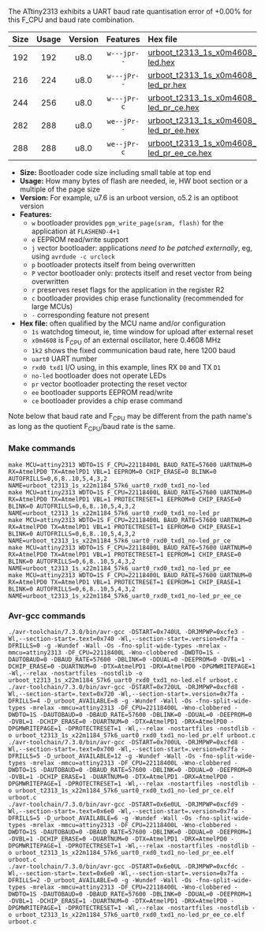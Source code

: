 The ATtiny2313 exhibits a UART baud rate quantisation error of +0.00% for this F_CPU and baud rate combination.

|Size|Usage|Version|Features|Hex file|
|:-:|:-:|:-:|:-:|:--|
|192|192|u8.0|`w---jpr--`|[urboot_t2313_1s_x0m4608_1k2_uart0_rxd0_txd1_no-led.hex](https://raw.githubusercontent.com/stefanrueger/urboot.hex/main/mcus/attiny2313/watchdog_1_s/external_oscillator_x/%2B0m460800_hz/%2B%2B%2B1k2_baud/uart0_rxd0_txd1/no-led/urboot_t2313_1s_x0m4608_1k2_uart0_rxd0_txd1_no-led.hex)|
|216|224|u8.0|`w---jPr--`|[urboot_t2313_1s_x0m4608_1k2_uart0_rxd0_txd1_no-led_pr.hex](https://raw.githubusercontent.com/stefanrueger/urboot.hex/main/mcus/attiny2313/watchdog_1_s/external_oscillator_x/%2B0m460800_hz/%2B%2B%2B1k2_baud/uart0_rxd0_txd1/no-led/urboot_t2313_1s_x0m4608_1k2_uart0_rxd0_txd1_no-led_pr.hex)|
|244|256|u8.0|`w---jPr-c`|[urboot_t2313_1s_x0m4608_1k2_uart0_rxd0_txd1_no-led_pr_ce.hex](https://raw.githubusercontent.com/stefanrueger/urboot.hex/main/mcus/attiny2313/watchdog_1_s/external_oscillator_x/%2B0m460800_hz/%2B%2B%2B1k2_baud/uart0_rxd0_txd1/no-led/urboot_t2313_1s_x0m4608_1k2_uart0_rxd0_txd1_no-led_pr_ce.hex)|
|282|288|u8.0|`we--jPr--`|[urboot_t2313_1s_x0m4608_1k2_uart0_rxd0_txd1_no-led_pr_ee.hex](https://raw.githubusercontent.com/stefanrueger/urboot.hex/main/mcus/attiny2313/watchdog_1_s/external_oscillator_x/%2B0m460800_hz/%2B%2B%2B1k2_baud/uart0_rxd0_txd1/no-led/urboot_t2313_1s_x0m4608_1k2_uart0_rxd0_txd1_no-led_pr_ee.hex)|
|288|288|u8.0|`we--jPr-c`|[urboot_t2313_1s_x0m4608_1k2_uart0_rxd0_txd1_no-led_pr_ee_ce.hex](https://raw.githubusercontent.com/stefanrueger/urboot.hex/main/mcus/attiny2313/watchdog_1_s/external_oscillator_x/%2B0m460800_hz/%2B%2B%2B1k2_baud/uart0_rxd0_txd1/no-led/urboot_t2313_1s_x0m4608_1k2_uart0_rxd0_txd1_no-led_pr_ee_ce.hex)|

- **Size:** Bootloader code size including small table at top end
- **Usage:** How many bytes of flash are needed, ie, HW boot section or a multiple of the page size
- **Version:** For example, u7.6 is an urboot version, o5.2 is an optiboot version
- **Features:**
  + `w` bootloader provides `pgm_write_page(sram, flash)` for the application at `FLASHEND-4+1`
  + `e` EEPROM read/write support
  + `j` vector bootloader: applications *need to be patched externally*, eg, using `avrdude -c urclock`
  + `p` bootloader protects itself from being overwritten
  + `P` vector bootloader only: protects itself and reset vector from being overwritten
  + `r` preserves reset flags for the application in the register R2
  + `c` bootloader provides chip erase functionality (recommended for large MCUs)
  + `-` corresponding feature not present
- **Hex file:** often qualified by the MCU name and/or configuration
  + `1s` watchdog timeout, ie, time window for upload after external reset
  + `x0m4608` is F<sub>CPU</sub> of an external oscillator, here 0.4608 MHz
  + `1k2` shows the fixed communication baud rate, here 1200 baud
  + `uart0` UART number
  + `rxd0 txd1` I/O using, in this example, lines RX `D0` and TX `D1`
  + `no-led` bootloader does not operate LEDs
  + `pr` vector bootloader protecting the reset vector
  + `ee` bootloader supports EEPROM read/write
  + `ce` bootloader provides a chip erase command


Note below that baud rate and F<sub>CPU</sub> may be different from the path name's as long as the quotient F<sub>CPU</sub>/baud rate is the same.

### Make commands
```
make MCU=attiny2313 WDTO=1S F_CPU=22118400L BAUD_RATE=57600 UARTNUM=0 RX=AtmelPD0 TX=AtmelPD1 VBL=1 EEPROM=0 CHIP_ERASE=0 BLINK=0 AUTOFRILLS=0,6,8..10,5,4,3,2 NAME=urboot_t2313_1s_x22m1184_57k6_uart0_rxd0_txd1_no-led
make MCU=attiny2313 WDTO=1S F_CPU=22118400L BAUD_RATE=57600 UARTNUM=0 RX=AtmelPD0 TX=AtmelPD1 VBL=1 PROTECTRESET=1 EEPROM=0 CHIP_ERASE=0 BLINK=0 AUTOFRILLS=0,6,8..10,5,4,3,2 NAME=urboot_t2313_1s_x22m1184_57k6_uart0_rxd0_txd1_no-led_pr
make MCU=attiny2313 WDTO=1S F_CPU=22118400L BAUD_RATE=57600 UARTNUM=0 RX=AtmelPD0 TX=AtmelPD1 VBL=1 PROTECTRESET=1 EEPROM=0 CHIP_ERASE=1 BLINK=0 AUTOFRILLS=0,6,8..10,5,4,3,2 NAME=urboot_t2313_1s_x22m1184_57k6_uart0_rxd0_txd1_no-led_pr_ce
make MCU=attiny2313 WDTO=1S F_CPU=22118400L BAUD_RATE=57600 UARTNUM=0 RX=AtmelPD0 TX=AtmelPD1 VBL=1 PROTECTRESET=1 EEPROM=1 CHIP_ERASE=0 BLINK=0 AUTOFRILLS=0,6,8..10,5,4,3,2 NAME=urboot_t2313_1s_x22m1184_57k6_uart0_rxd0_txd1_no-led_pr_ee
make MCU=attiny2313 WDTO=1S F_CPU=22118400L BAUD_RATE=57600 UARTNUM=0 RX=AtmelPD0 TX=AtmelPD1 VBL=1 PROTECTRESET=1 EEPROM=1 CHIP_ERASE=1 BLINK=0 AUTOFRILLS=0,6,8..10,5,4,3,2 NAME=urboot_t2313_1s_x22m1184_57k6_uart0_rxd0_txd1_no-led_pr_ee_ce
```

### Avr-gcc commands
```
./avr-toolchain/7.3.0/bin/avr-gcc -DSTART=0x740UL -DRJMPWP=0xcfe3 -Wl,--section-start=.text=0x740 -Wl,--section-start=.version=0x7fa -DFRILLS=0 -g -Wundef -Wall -Os -fno-split-wide-types -mrelax -mmcu=attiny2313 -DF_CPU=22118400L -Wno-clobbered -DWDTO=1S -DAUTOBAUD=0 -DBAUD_RATE=57600 -DBLINK=0 -DDUAL=0 -DEEPROM=0 -DVBL=1 -DCHIP_ERASE=0 -DUARTNUM=0 -DTX=AtmelPD1 -DRX=AtmelPD0 -DPGMWRITEPAGE=1 -Wl,--relax -nostartfiles -nostdlib -o urboot_t2313_1s_x22m1184_57k6_uart0_rxd0_txd1_no-led.elf urboot.c
./avr-toolchain/7.3.0/bin/avr-gcc -DSTART=0x720UL -DRJMPWP=0xcfd8 -Wl,--section-start=.text=0x720 -Wl,--section-start=.version=0x7fa -DFRILLS=4 -D_urboot_AVAILABLE=8 -g -Wundef -Wall -Os -fno-split-wide-types -mrelax -mmcu=attiny2313 -DF_CPU=22118400L -Wno-clobbered -DWDTO=1S -DAUTOBAUD=0 -DBAUD_RATE=57600 -DBLINK=0 -DDUAL=0 -DEEPROM=0 -DVBL=1 -DCHIP_ERASE=0 -DUARTNUM=0 -DTX=AtmelPD1 -DRX=AtmelPD0 -DPGMWRITEPAGE=1 -DPROTECTRESET=1 -Wl,--relax -nostartfiles -nostdlib -o urboot_t2313_1s_x22m1184_57k6_uart0_rxd0_txd1_no-led_pr.elf urboot.c
./avr-toolchain/7.3.0/bin/avr-gcc -DSTART=0x700UL -DRJMPWP=0xcfd8 -Wl,--section-start=.text=0x700 -Wl,--section-start=.version=0x7fa -DFRILLS=5 -D_urboot_AVAILABLE=12 -g -Wundef -Wall -Os -fno-split-wide-types -mrelax -mmcu=attiny2313 -DF_CPU=22118400L -Wno-clobbered -DWDTO=1S -DAUTOBAUD=0 -DBAUD_RATE=57600 -DBLINK=0 -DDUAL=0 -DEEPROM=0 -DVBL=1 -DCHIP_ERASE=1 -DUARTNUM=0 -DTX=AtmelPD1 -DRX=AtmelPD0 -DPGMWRITEPAGE=1 -DPROTECTRESET=1 -Wl,--relax -nostartfiles -nostdlib -o urboot_t2313_1s_x22m1184_57k6_uart0_rxd0_txd1_no-led_pr_ce.elf urboot.c
./avr-toolchain/7.3.0/bin/avr-gcc -DSTART=0x6e0UL -DRJMPWP=0xcfd9 -Wl,--section-start=.text=0x6e0 -Wl,--section-start=.version=0x7fa -DFRILLS=5 -D_urboot_AVAILABLE=6 -g -Wundef -Wall -Os -fno-split-wide-types -mrelax -mmcu=attiny2313 -DF_CPU=22118400L -Wno-clobbered -DWDTO=1S -DAUTOBAUD=0 -DBAUD_RATE=57600 -DBLINK=0 -DDUAL=0 -DEEPROM=1 -DVBL=1 -DCHIP_ERASE=0 -DUARTNUM=0 -DTX=AtmelPD1 -DRX=AtmelPD0 -DPGMWRITEPAGE=1 -DPROTECTRESET=1 -Wl,--relax -nostartfiles -nostdlib -o urboot_t2313_1s_x22m1184_57k6_uart0_rxd0_txd1_no-led_pr_ee.elf urboot.c
./avr-toolchain/7.3.0/bin/avr-gcc -DSTART=0x6e0UL -DRJMPWP=0xcfdc -Wl,--section-start=.text=0x6e0 -Wl,--section-start=.version=0x7fa -DFRILLS=2 -D_urboot_AVAILABLE=0 -g -Wundef -Wall -Os -fno-split-wide-types -mrelax -mmcu=attiny2313 -DF_CPU=22118400L -Wno-clobbered -DWDTO=1S -DAUTOBAUD=0 -DBAUD_RATE=57600 -DBLINK=0 -DDUAL=0 -DEEPROM=1 -DVBL=1 -DCHIP_ERASE=1 -DUARTNUM=0 -DTX=AtmelPD1 -DRX=AtmelPD0 -DPGMWRITEPAGE=1 -DPROTECTRESET=1 -Wl,--relax -nostartfiles -nostdlib -o urboot_t2313_1s_x22m1184_57k6_uart0_rxd0_txd1_no-led_pr_ee_ce.elf urboot.c
```

